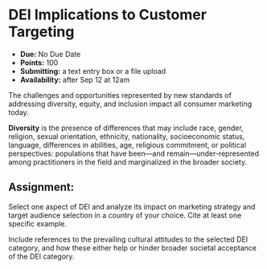 # DEI Implications to Customer Targeting

- **Due:** No Due Date 
- **Points:** 100 
- **Submitting:** a text entry box or a file upload 
- **Availability:** after Sep 12 at 12am

The challenges and opportunities represented by new standards of addressing diversity, equity, and inclusion impact all consumer marketing today.

**Diversity** is the presence of differences that may include race, gender, religion, sexual orientation, ethnicity, nationality, socioeconomic status, language, differences in abilities, age, religious commitment, or political perspectives: populations that have been—and remain—under-represented among practitioners in the field and marginalized in the broader society.

## Assignment:

Select one aspect of DEI and analyze its impact on marketing strategy and target audience selection in a country of your choice. Cite at least one specific example.

Include references to the prevailing cultural attitudes to the selected DEI category, and how these either help or hinder broader societal acceptance of the DEI category.

